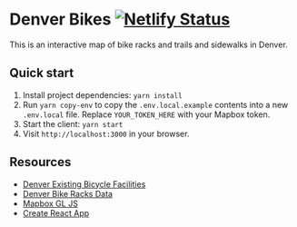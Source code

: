 # Denver Bikes [![Netlify Status](https://api.netlify.com/api/v1/badges/3714c0a4-54cd-4324-ae9d-b28cb7d3ac15/deploy-status)](https://app.netlify.com/sites/denver-bikes/deploys)

This is an interactive map of bike racks and trails and sidewalks in Denver.

## Quick start

1. Install project dependencies: `yarn install`
1. Run `yarn copy-env` to copy the `.env.local.example` contents into a new `.env.local` file. Replace `YOUR_TOKEN_HERE` with your Mapbox token.
1. Start the client: `yarn start`
1. Visit `http://localhost:3000` in your browser.

## Resources

- [Denver Existing Bicycle Facilities](https://www.denvergov.org/opendata/dataset/city-and-county-of-denver-existing-denver-bicycle-facilities)
- [Denver Bike Racks Data](https://www.denvergov.org/opendata/dataset/city-and-county-of-denver-bike-racks)
- [Mapbox GL JS](https://docs.mapbox.com/mapbox-gl-js/)
- [Create React App](https://github.com/facebook/create-react-app)
